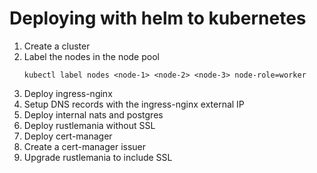 # Deploying with helm to kubernetes

1. Create a cluster
1. Label the nodes in the node pool
    ```
    kubectl label nodes <node-1> <node-2> <node-3> node-role=worker
    ```
1. Deploy ingress-nginx
1. Setup DNS records with the ingress-nginx external IP
1. Deploy internal nats and postgres
1. Deploy rustlemania without SSL
1. Deploy cert-manager
1. Create a cert-manager issuer
1. Upgrade rustlemania to include SSL
